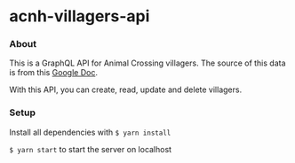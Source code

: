 # acnh-villagers-api
### About
This is a GraphQL API for Animal Crossing villagers. The source of this data is from this [Google Doc](https://docs.google.com/spreadsheets/d/13d_LAJPlxMa_DubPTuirkIV4DERBMXbrWQsmSh8ReK4/edit?usp=sharing).

With this API, you can create, read, update and delete villagers.
### Setup


Install all dependencies with `$ yarn install`

`$ yarn start` to start the server on localhost
